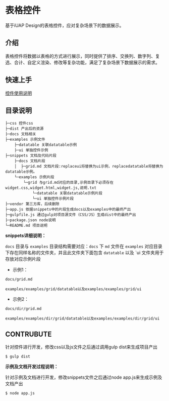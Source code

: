 # 表格控件

基于iUAP Design的表格控件，应对复杂场景下的数据展示。


## 介绍

表格控件将数据以表格的方式进行展示，同时提供了排序、交换列、数字列、复选、合计、自定义渲染、修改等复杂功能，满足了复杂场景下数据展示的需求。

## 快速上手
[控件使用说明](https://github.com/iuap-design/grid/blob/master/docs/grid.md)

## 目录说明

```
├─css 控件css
├─dist 产出后的资源
├─docs 文档相关
├─examples 示例文件
    ├─datatable 关联datatable示例
	├─ui 单独控件示例
├─snippets 文档及代码片段
    ├─docs 文档片段
    │  ├─grid.md 文档片段:replaceui将替换为ui示例，replacedatatable将替换为datatable示例。
    └─examples 示例片段
        └─grid 与grid.md对应的目录,示例目录下必须存在widget.css,widget.html,widget.js,说明.txt
			└─datatable 关联datatable示例片段
			└─ui 单独控件示例片段
├─vendor 第三方库，后续删除
├─app.js 依据snippets中的片段生成docs以及examples中的最终产出
├─gulpfile.js 通过gulp对项目源文件（CSS/JS）生成dist中的最终产出
├─package.json node说明
└─README.md 项目说明
```

**snippets详细说明：**

`docs` 目录与 `examples` 目录结构需要对应：`docs` 下 `md` 文件在 `examples` 对应目录下存在同样名称的文件夹，并且此文件夹下面包含 `datatable` 以及 `ui 文件夹用于存放对应示例片段

- 示例1：

```
docs/grid.md

examples/examples/grid/datatable以及examples/examples/grid/ui
```

- 示例2：

```
docs/dir/grid.md

examples/examples/dir/grid/datatable以及examples/examples/dir/grid/ui
```

## CONTRUBUTE

针对控件进行开发，修改css以及js文件之后通过调用gulp dist来生成项目产出

```
$ gulp dist
```

**示例及文档开发过程说明：**

针对示例及文档进行开发，修改snippets文件之后通过node app.js来生成示例及文档产出

```
$ node app.js
```
